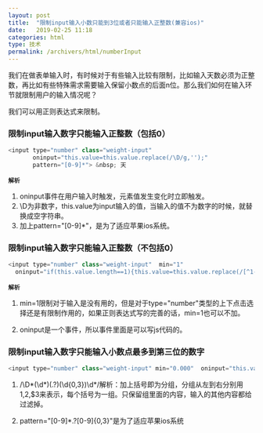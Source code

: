 ```yaml
---
layout: post
title:  "限制input输入小数只能到3位或者只能输入正整数(兼容ios)"
date:   2019-02-25 11:18
categories: html
type: 技术
permalink: /archivers/html/numberInput
---
```




我们在做表单输入时，有时候对于有些输入比较有限制，比如输入天数必须为正整数，再比如有些特殊需求需要输入保留小数点的后面n位。那么我们如何在输入环节就限制用户的输入情况呢？

我们可以用正则表达式来限制。

### 限制input输入数字只能输入正整数（包括0）

```javascript
<input type="number" class="weight-input" 
       oninput="this.value=this.value.replace(/\D/g,'');" 
       pattern="[0-9]*"> &nbsp; 天
```

**`解析`**

1. oninput事件在用户输入时触发，元素值发生变化时立即触发。
2. \D为非数字，this.value为input输入的值，当输入的值不为数字的时候，就替换成空字符串。
3. 加上pattern="[0-9]*"，是为了适应苹果ios系统。

### 限制input输入数字只能输入正整数（不包括0）

```javascript
<input type="number" class="weight-input"  min="1"
  oninput="if(this.value.length==1){this.value=this.value.replace(/[^1-9]/,'')}else{this.value=this.value.replace(/\D/g,'')}"  pattern="[1-9][0-9]*"> &nbsp; 天
```

**`解析`**

1. min=1限制对于输入是没有用的，但是对于type="number"类型的上下点击选择还是有限制作用的，如果正则表达式写的完善的话，min=1也可以不加。

2. oninput是一个事件，所以事件里面是可以写js代码的。


### 限制input输入数字只能输入小数点最多到第三位的数字

```javascript
<input type="number" class="weight-input" min="0.000"  oninput="this.value=this.value.replace(/\D*(\d*)(\.?)(\d{0,3})\d*/,'$1$2$3')" pattern="[0-9]*\.?[0-9]{0,3}">
```

1. /\D*(\d*)(\.?)(\d{0,3})\d*/解析：加上括号即为分组，分组从左到右分别用$1,$2,$3来表示，每个括号为一组。只保留组里面的内容，输入的其他内容都给过滤掉。

2. pattern="[0-9]*\.?[0-9]{0,3}"是为了适应苹果ios系统
